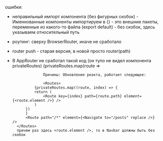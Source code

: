 ошибки:
- неправильный импорт компонента (без фигурных скобок) - Именнованные компоненты импортируем в {} - это внешние пакеты, переменные из какого-то файла (export default) - без скобок, здесь указываем относительный путь

- роутинг: сверху BrowserRouter, иначе не сработало

- router push - cтарая версия, в новой просто router(path)

- В AppRouter не сработал такой код (он тупо не видел компонента privateRoutes)
					{privateRoutes.map(route =>
                    <Route
                        component={route.component}
                        path={route.path}
                        exact={route.exact}
                        key={route.path}
                    />

                    Причины: Обновление реакта, работает следующее:

                    <Routes>
			    {privateRoutes.map((route, index) => {
				return (
					<Route key={index} path={route.path} element={<route.element />} />
				)
			})
			}
			<Route path="/*" element={<Navigate to="/posts" replace />} />
		</Routes>
        причем раз здесь <route.element />, то в Navbar должны быть без скобок
